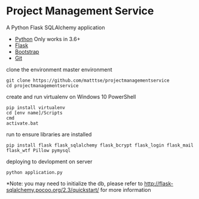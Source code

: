 # Project Management Service

A Python Flask SQLAlchemy application

- [Python](https://www.python.org/downloads/) Only works in 3.6+
- [Flask](http://flask.pocoo.org/)
- [Bootstrap](https://getbootstrap.com/)
- [Git](https://gist.github.com/derhuerst/1b15ff4652a867391f03)

clone the environment master environment
```
git clone https://github.com/matttse/projectmanagementservice
cd projectmanagementservice
```

create and run virtualenv on Windows 10 PowerShell
```
pip install virtualenv
cd [env name]/Scripts
cmd
activate.bat
```

run to ensure libraries are installed
```
pip install flask flask_sqlalchemy flask_bcrypt flask_login flask_mail flask_wtf Pillow pymysql

```



deploying to devlopment on server
```
python application.py
```

*Note: you may need to initialize the db, please refer to http://flask-sqlalchemy.pocoo.org/2.3/quickstart/ for more information
